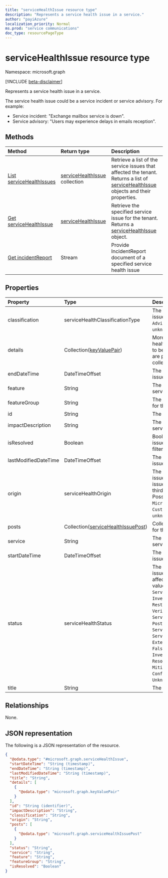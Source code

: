 ```yaml
---
title: "serviceHealthIssue resource type"
description: "Represents a service health issue in a service."
author: "payiAzure"
localization_priority: Normal
ms.prod: "service communications"
doc_type: resourcePageType
---
```


# serviceHealthIssue resource type

Namespace: microsoft.graph

[!INCLUDE [beta-disclaimer](../../includes/beta-disclaimer.md)]

Represents a service health issue in a service.

The service health issue could be a service incident or service advisory. For example:

* Service incident: "Exchange mailbox service is down".
* Service advisory: "Users may experience delays in emails reception".

## Methods
|Method|Return type|Description|
|:---|:---|:---|
|[List serviceHealthIssues](../api/servicehealthissue-list.md)|[serviceHealthIssue](../resources/servicehealthissue.md) collection|Retrieve a list of the service issues that affected the tenant. Returns a list of  [serviceHealthIssue](../resources/servicehealthissue.md) objects and their properties.|
|[Get serviceHealthIssue](../api/servicehealthissue-get.md)|[serviceHealthIssue](../resources/servicehealthissue.md)|Retrieve the specified service issue for the tenant. Returns a [serviceHealthIssue](../resources/servicehealthissue.md) object.|
|[Get incidentReport](../api/servicehealthissue-incidentreport.md)|Stream|Provide IncidentReport document of a specified service health issue|

## Properties
|Property|Type|Description|
|:---|:---|:---|
|classification|serviceHealthClassificationType|The type of service health issue. Possible values are: `Advisory`, `Incident`, `unknownFutureValue`.|
|details|Collection([keyValuePair](../resources/keyvaluepair.md))|More details about service health issue that don't need to be filter based properties are put in this key value pair collection.|
|endDateTime|DateTimeOffset|The end time of the service issue.|
|feature|String|The name of feature for the service issue|
|featureGroup|String|The name of feature group for the service issue|
|id|String|The id of the service issue.|
|impactDescription|String|The description of the service issue impact.|
|isResolved|Boolean|Boolean value to tell if the issue is resolved. Used by filter.|
|lastModifiedDateTime|DateTimeOffset|The last modified time of the issue.|
|origin|serviceHealthOrigin|The origin of the service issue, tells the cause of the issue is from Microsoft, or third party or customer. Possible values are: `Microsoft`, `ThirdParty`, `Customer`, `unknownFutureValue`.|
|posts|Collection([serviceHealthIssuePost](../resources/servicehealthissuepost.md))|Collection of historical posts for the service issue|
|service|String|The affected service by the service issue|
|startDateTime|DateTimeOffset|The start time of the service issue.|
|status|serviceHealthStatus|The status of the service issue, tells how the problem affected the service. Possible values are: `ServiceOperational`, `Investigating`, `RestoringService`, `VerifyingService`, `ServiceRestored`, `PostIncidentReviewPublished`, `ServiceDegradation`, `ServiceInterruption`, `ExtendedRecovery`, `FalsePositive`, `InvestigationSuspended`, `Resolved`, `MitigatedExternal`, `Mitigated`, `ResolvedExternal`, `Confirmed`, `Reported`, `UnknownFutureValue`.|
|title|String|The title of the service issue.|

## Relationships
None.

## JSON representation
The following is a JSON representation of the resource.
<!-- {
  "blockType": "resource",
  "keyProperty": "id",
  "@odata.type": "microsoft.graph.serviceHealthIssue",
  "openType": false
}
-->
``` json
{
  "@odata.type": "#microsoft.graph.serviceHealthIssue",
  "startDateTime": "String (timestamp)",
  "endDateTime": "String (timestamp)",
  "lastModifiedDateTime": "String (timestamp)",
  "title": "String",
  "details": [
    {
      "@odata.type": "microsoft.graph.keyValuePair"
    }
  ],
  "id": "String (identifier)",
  "impactDescription": "String",
  "classification": "String",
  "origin": "String",
  "posts": [
    {
      "@odata.type": "microsoft.graph.serviceHealthIssuePost"
    }
  ],
  "status": "String",
  "service": "String",
  "feature": "String",
  "featureGroup": "String",
  "isResolved": "Boolean"
}
```

